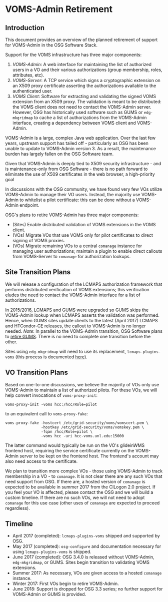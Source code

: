 
VOMS-Admin Retirement
=====================

Introduction
------------

This document provides an overview of the planned retirement of support for VOMS-Admin
in the OSG Software Stack.

Support for the VOMS infrastructure has three major components:

1.  *VOMS-Admin*: A web interface for maintaining the list of authorized users in
    a VO and their various authorizations (group membership, roles, attributes, etc).
2.  *VOMS-Server*: A TCP service which signs a cryptographic extension on an X509
    proxy certificate asserting the authorizations available to the authenticated user.
3.  *VOMS Client*: Software for extracting and validating the signed VOMS extension from
    an X509 proxy.  The validation is meant to be distributed: the VOMS client does not
    need to contact the VOMS-Admin server.  However, OSG has historically used software
    such as GUMS or `edg-mkgridmap` to cache a list of authorizations from the VOMS-Admin
    interface, creating a dependency between VOMS client and VOMS-Admin.

VOMS-Admin is a large, complex Java web application.  Over the last
few years, upstream support has tailed off - particularly as OSG has been unable
to update to VOMS-Admin version 3.  As a result, the maintenance burden has largely
fallen on the OSG Software team.

Given that VOMS-Admin is deeply tied to X509 security infrastructure - and is
maintenance-only from OSG Software - there is no path forward to eliminate the use
of X509 certificates in the web browser, a high-priority goal

In discussions with the OSG community, we have found very few VOs utilize VOMS-Admin
to manage their VO users.  Instead, the majority use VOMS-Admin to whitelist a pilot
certificate: this can be done without a VOMS-Admin endpoint.

OSG's plans to retire VOMS-Admin has three major components:

- (Sites) Enable distributed validation of VOMS extensions in the VOMS client.
- (VOs) Migrate VOs that use VOMS only for pilot certificates to direct signing
  of VOMS proxies.
- (VOs) Migrate remaining VOs to a central `comanage` instance for managing user
  authorizations; maintain a plugin to enable direct callouts from VOMS-Server
  to `comanage` for authorization lookups.

Site Transition Plans
---------------------
We will release a configuration of the LCMAPS authorization framework that performs
distributed verification of VOMS extensions; this verification eludes the need to
contact the VOMS-Admin interface for a list of authorizations.

In 2015/2016, LCMAPS and GUMS were upgraded so GUMS skips the VOMS-Admin lookup when
LCMAPS asserts the validation was performed.  Hence, when GUMS sites update clients to the
latest (April 2017) LCMAPS and HTCondor-CE releases, the callout to VOMS-Admin is no longer
needed. _Note_: In parallel to the VOMS-Admin transition, OSG Software plans to [retire GUMS](gums-retire.md).
There is no need to complete one transition before the other.

Sites using `edg-mkgridmap` will need to use its replacement, `lcmaps-plugins-voms` (this
process is documented [here](https://twiki.opensciencegrid.org/bin/view/Documentation/Release3/OSGReleaseSeries#Migrating_from_edg_mkgridmap_to)).

VO Transition Plans
-------------------

Based on one-to-one discussions, we believe the majority of VOs only use VOMS-Admin to maintain
a list of authorized pilots.  For these VOs, we will help convert invocations of `voms-proxy-init`:

```
voms-proxy-init -voms hcc:/hcc/Role=pilot
```

to an equivalent call to `voms-proxy-fake`:

```
voms-proxy-fake -hostcert /etc/grid-security/voms/vomscert.pem \
                -hostkey /etc/grid-security/voms/vomskey.pem \
                -fqan /hcc/Role=pilot \
                -voms hcc -uri hcc-voms.unl.edu:15000
```

The latter command would typically be run on the VO's glideinWMS frontend host, requiring the service certificate
currently on the VOMS-Admin server to be kept on the frontend host.  The frontend's account may also need access
to the certificate.

We plan to transition more complex VOs - those using VOMS-Admin to track membership in a VO - to `comanage`.  It is
not clear there are any such VOs that need support from OSG.  If there are, a hosted version of `comanage` is expected
to be available in summer 2017 from the CILogon 2.0 project.  If you feel your VO is affected, please contact the
OSG and we will build a custom timeline.  If there are no such VOs, we will not need to adopt `comanage` for this
use case (other uses of `comanage` are expected to proceed regardless).

Timeline
--------

- April 2017 (completed): `lcmaps-plugins-voms` shipped and supported by OSG.
- May 2017 (completed): `osg-configure` and documentation necessary for using `lcmaps-plugins-voms` is shipped.
- June 2017 (completed): OSG 3.4.0 is released without VOMS-Admin, `edg-mkgridmap`, or GUMS.  Sites begin transition
  to validating VOMS extensions.
- Summer 2017: As necessary, VOs are given access to a hosted `comanage` instance.
- Winter 2017: First VOs begin to retire VOMS-Admin.
- June 2018: Support is dropped for OSG 3.3 series; no further support for VOMS-Admin or GUMS is provided.

